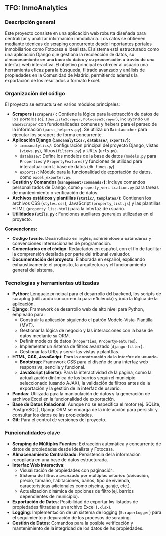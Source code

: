 ## TFG: InmoAnalytics

### Descripción general
Este proyecto consiste en una aplicación web robusta diseñada para centralizar y analizar información inmobiliaria. Los datos se obtienen mediante técnicas de scraping concurrente desde importantes portales inmobiliarios como Fotocasa e Idealista. El sistema está estructurado como una aplicación Django que gestiona la recolección de datos, su almacenamiento en una base de datos y su presentación a través de una interfaz web interactiva. El objetivo principal es ofrecer al usuario una herramienta eficaz para la búsqueda, filtrado avanzado y análisis de propiedades en la Comunidad de Madrid, permitiendo además la exportación de los resultados a formato Excel.

### Organización del código
El proyecto se estructura en varios módulos principales:
- **Scrapers (`scrapers/`):** Contiene la lógica para la extracción de datos de los portales (ej. `IdealistaScraper`, `FotocasaScraper`), incluyendo un `BaseScraper` con funcionalidades comunes y helpers para el parseo de la información (`parse_helpers.py`). Se utiliza un `MainLauncher` para ejecutar los scrapers de forma concurrente.
- **Aplicación Django (`inmoanalytics/`, `database/`, `exports/`):**
    - `inmoanalytics/`: Configuración principal del proyecto Django, vistas (`views.py`), filtros (`filters.py`) y URLs (`urls.py`).
    - `database/`: Define los modelos de la base de datos (`models.py` para `Properties` y `PropertyFeatures`) y funciones de utilidad para interactuar con la base de datos (`db_funcs.py`).
    - `exports/`: Módulo para la funcionalidad de exportación de datos, como `excel_exporter.py`.
- **Gestión y Comandos (`management/commands/`):** Incluye comandos personalizados de Django, como `property_verification.py` para tareas de mantenimiento o verificación de datos.
- **Archivos estáticos y plantillas (`static/`, `templates/`):** Contienen los archivos CSS (`styles.css`), JavaScript (`property_list.js`) y las plantillas HTML (`property_list.html`) para la interfaz de usuario.
- **Utilidades (`utils.py`):** Funciones auxiliares generales utilizadas en el proyecto.

**Convenciones:**
- **Código fuente**: Desarrollado en inglés, adhiriéndose a estándares y convenciones internacionales de programación.
- **Comentarios en el código**: Redactados en español, con el fin de facilitar la comprensión detallada por parte del tribunal evaluador.
- **Documentación del proyecto**: Elaborada en español, explicando exhaustivamente el propósito, la arquitectura y el funcionamiento general del sistema.

### Tecnologías y herramientas utilizadas
- **Python**: Lenguaje principal para el desarrollo del backend, los scripts de scraping (utilizando concurrencia para eficiencia) y toda la lógica de la aplicación.
- **Django**: Framework de desarrollo web de alto nivel para Python, empleado para:
    - Construir la aplicación siguiendo el patrón Modelo-Vista-Plantilla (MVT).
    - Gestionar la lógica de negocio y las interacciones con la base de datos mediante su ORM.
    - Definir modelos de datos (`Properties`, `PropertyFeatures`).
    - Implementar un sistema de filtros avanzado (`django-filter`).
    - Gestionar las URLs y servir las vistas y plantillas.
- **HTML, CSS, JavaScript**: Para la construcción de la interfaz de usuario.
    - **Bootstrap**: Framework CSS para el diseño de una interfaz web responsiva, sencilla y funcional.
    - **JavaScript (cliente)**: Para la interactividad de la página, como la actualización dinámica de los barrios según el municipio seleccionado (usando AJAX), la validación de filtros antes de la exportación y la gestión de la interfaz de usuario.
- **Pandas**: Utilizada para la manipulación de datos y la generación de archivos Excel en la funcionalidad de exportación.
- **Base de Datos Relacional**: Aunque no se especifica el motor (ej. SQLite, PostgreSQL), Django ORM se encarga de la interacción para persistir y consultar los datos de las propiedades.
- **Git**: Para el control de versiones del proyecto.

### Funcionalidades clave
- **Scraping de Múltiples Fuentes**: Extracción automática y concurrente de datos de propiedades desde Idealista y Fotocasa.
- **Almacenamiento Centralizado**: Persistencia de la información recopilada en una base de datos estructurada.
- **Interfaz Web Interactiva**:
    - Visualización de propiedades con paginación.
    - Sistema de filtrado avanzado por múltiples criterios (ubicación, precio, tamaño, habitaciones, baños, tipo de vivienda, características adicionales como piscina, garaje, etc.).
    - Actualización dinámica de opciones de filtro (ej. barrios dependientes del municipio).
- **Exportación de Datos**: Posibilidad de exportar los listados de propiedades filtradas a un archivo Excel (`.xlsx`).
- **Logging**: Implementación de un sistema de logging (`ScraperLogger`) para el seguimiento y depuración de los procesos de scraping.
- **Gestión de Datos**: Comandos para la posible verificación y mantenimiento de la integridad de los datos de las propiedades.